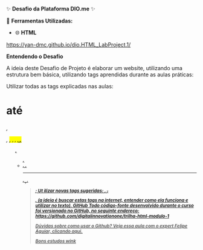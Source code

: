 ✨ **Desafio da Plataforma DIO.me** ✨

📌 **Ferramentas Utilizadas:**
- 🌐 **HTML**  

https://yan-dmc.github.io/dio.HTML_LabProject.1/

**Entendendo o Desafio**
 
A ideia deste Desafio de Projeto é elaborar um website, utilizando uma estrutura bem básica, utilizando tags aprendidas durante as aulas práticas:
 
Utilizar todas as tags explicadas nas aulas: <h1 > até <h6 >, <p >, <mark >, <small >, <i >, <u >, <strong >, <ol >, <ul >, <li >, <a >,  <hr > ,  <sub > , <sup > , <blockquote >;
Ut ilizar novas tags sugeridas: <font >, <del >, <p >, <abbr > (a ideia é buscar estas tags na internet, entender como ela funciona e utilizar no texto).
GitHub
Todo código-fonte desenvolvido durante o curso foi versionado no GitHub, no seguinte endereço:
https://github.com/digitalinnovationone/trilha-html-modulo-1
 
Dúvidas sobre como usar o Github?
Veja essa aula com o expert Felipe Aguiar, clicando aqui.
 
Bons estudos wink
 
